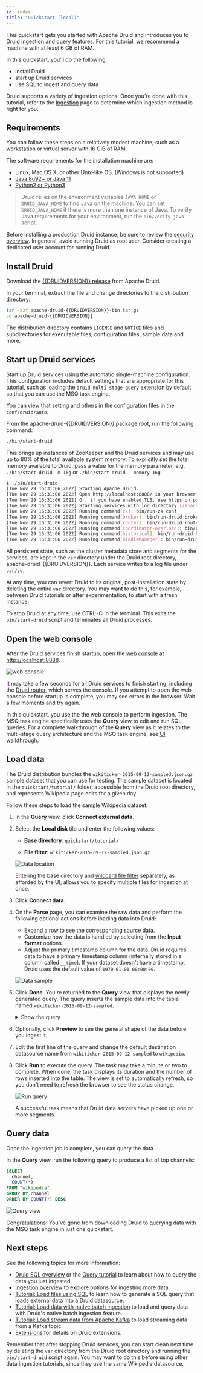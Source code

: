 ```yaml
---
id: index
title: "Quickstart (local)"
---
```


<!--
  ~ Licensed to the Apache Software Foundation (ASF) under one
  ~ or more contributor license agreements.  See the NOTICE file
  ~ distributed with this work for additional information
  ~ regarding copyright ownership.  The ASF licenses this file
  ~ to you under the Apache License, Version 2.0 (the
  ~ "License"); you may not use this file except in compliance
  ~ with the License.  You may obtain a copy of the License at
  ~
  ~   http://www.apache.org/licenses/LICENSE-2.0
  ~
  ~ Unless required by applicable law or agreed to in writing,
  ~ software distributed under the License is distributed on an
  ~ "AS IS" BASIS, WITHOUT WARRANTIES OR CONDITIONS OF ANY
  ~ KIND, either express or implied.  See the License for the
  ~ specific language governing permissions and limitations
  ~ under the License.
  -->

This quickstart gets you started with Apache Druid and introduces you to Druid ingestion and query features. For this tutorial, we recommend a machine with at least 6 GB of RAM.

In this quickstart, you'll do the following:
- install Druid
- start up Druid services
- use SQL to ingest and query data

Druid supports a variety of ingestion options. Once you're done with this tutorial, refer to the
[Ingestion](./../ingestion/index.md) page to determine which ingestion method is right for you.

## Requirements

You can follow these steps on a relatively modest machine, such as a workstation or virtual server with 16 GiB of RAM.

The software requirements for the installation machine are:

* Linux, Mac OS X, or other Unix-like OS. (Windows is not supported)
* [Java 8u92+ or Java 11](./../operations/java.md)
* [Python2 or Python3](./../operations/python.md)

> Druid relies on the environment variables `JAVA_HOME` or `DRUID_JAVA_HOME` to find Java on the machine. You can set
`DRUID_JAVA_HOME` if there is more than one instance of Java. To verify Java requirements for your environment, run the 
`bin/verify-java` script.

Before installing a production Druid instance, be sure to review the [security
overview](../operations/security-overview.md). In general, avoid running Druid as root user. Consider creating a
dedicated user account for running Druid.  

## Install Druid

Download the [{{DRUIDVERSION}} release](https://www.apache.org/dyn/closer.cgi?path=/druid/{{DRUIDVERSION}}/apache-druid-{{DRUIDVERSION}}-bin.tar.gz) from Apache Druid. 

In your terminal, extract the file and change directories to the distribution directory:

```bash
tar -xzf apache-druid-{{DRUIDVERSION}}-bin.tar.gz
cd apache-druid-{{DRUIDVERSION}}
```

The distribution directory contains `LICENSE` and `NOTICE` files and subdirectories for executable files, configuration files, sample data and more.

## Start up Druid services

Start up Druid services using the automatic single-machine configuration.
This configuration includes default settings that are appropriate for this tutorial, such as loading the `druid-multi-stage-query` extension by default so that you can use the MSQ task engine.

You can view that setting and others in the configuration files in the `conf/druid/auto`. 

From the apache-druid-{{DRUIDVERSION}} package root, run the following command:

```bash
./bin/start-druid
```

This brings up instances of ZooKeeper and the Druid services and may use up to 80% of the total available system memory. To explicitly set the total memory available to Druid, pass a value for the memory parameter, e.g. `./bin/start-druid -m 16g` or `./bin/start-druid --memory 16g`.

```bash
$ ./bin/start-druid
[Tue Nov 29 16:31:06 2022] Starting Apache Druid.
[Tue Nov 29 16:31:06 2022] Open http://localhost:8888/ in your browser to access the web console.
[Tue Nov 29 16:31:06 2022] Or, if you have enabled TLS, use https on port 9088.
[Tue Nov 29 16:31:06 2022] Starting services with log directory [/apache-druid-{{DRUIDVERSION}}/log].
[Tue Nov 29 16:31:06 2022] Running command[zk]: bin/run-zk conf
[Tue Nov 29 16:31:06 2022] Running command[broker]: bin/run-druid broker /apache-druid-{{DRUIDVERSION}}/conf/druid/single-server/quickstart '-Xms1187m -Xmx1187m -XX:MaxDirectMemorySize=791m'
[Tue Nov 29 16:31:06 2022] Running command[router]: bin/run-druid router /apache-druid-{{DRUIDVERSION}}/conf/druid/single-server/quickstart '-Xms128m -Xmx128m'
[Tue Nov 29 16:31:06 2022] Running command[coordinator-overlord]: bin/run-druid coordinator-overlord /apache-druid-{{DRUIDVERSION}}/conf/druid/single-server/quickstart '-Xms1290m -Xmx1290m'
[Tue Nov 29 16:31:06 2022] Running command[historical]: bin/run-druid historical /apache-druid-{{DRUIDVERSION}}/conf/druid/single-server/quickstart '-Xms1376m -Xmx1376m -XX:MaxDirectMemorySize=2064m'
[Tue Nov 29 16:31:06 2022] Running command[middleManager]: bin/run-druid middleManager /apache-druid-{{DRUIDVERSION}}/conf/druid/single-server/quickstart '-Xms64m -Xmx64m' '-Ddruid.worker.capacity=2 -Ddruid.indexer.runner.javaOptsArray=["-server","-Duser.timezone=UTC","-Dfile.encoding=UTF-8","-XX:+ExitOnOutOfMemoryError","-Djava.util.logging.manager=org.apache.logging.log4j.jul.LogManager","-Xms256m","-Xmx256m","-XX:MaxDirectMemorySize=256m"]'
```

All persistent state, such as the cluster metadata store and segments for the services, are kept in the `var` directory under 
the Druid root directory, apache-druid-{{DRUIDVERSION}}. Each service writes to a log file under `var/sv`.

At any time, you can revert Druid to its original, post-installation state by deleting the entire `var` directory. You may want to do this, for example, between Druid tutorials or after experimentation, to start with a fresh instance. 

To stop Druid at any time, use CTRL+C in the terminal. This exits the `bin/start-druid` script and terminates all Druid processes.

## Open the web console 

After the Druid services finish startup, open the [web console](./../operations/web-console.md) at [http://localhost:8888](http://localhost:8888). 

![web console](./../assets/tutorial-quickstart-01.png "web console")

It may take a few seconds for all Druid services to finish starting, including the [Druid router](./../design/router.md), which serves the console. If you attempt to open the web console before startup is complete, you may see errors in the browser. Wait a few moments and try again.

In this quickstart, you use the the web console to perform ingestion. The MSQ task engine specifically uses the **Query** view to edit and run SQL queries.
For a complete walkthrough of the **Query** view as it relates to the multi-stage query architecture and the MSQ task engine, see [UI walkthrough](./../operations/web-console.md).

## Load data

The Druid distribution bundles the `wikiticker-2015-09-12-sampled.json.gz` sample dataset that you can use for testing. The sample dataset is located in the `quickstart/tutorial/` folder, accessible from the Druid root directory, and represents Wikipedia page edits for a given day. 

Follow these steps to load the sample Wikipedia dataset:

1. In the **Query** view, click **Connect external data**.
2. Select the **Local disk** tile and enter the following values:

   - **Base directory**: `quickstart/tutorial/`

   - **File filter**: `wikiticker-2015-09-12-sampled.json.gz` 

   ![Data location](./../assets/tutorial-quickstart-02.png "Data location")

   Entering the base directory and [wildcard file filter](https://commons.apache.org/proper/commons-io/apidocs/org/apache/commons/io/filefilter/WildcardFileFilter.html) separately, as afforded by the UI, allows you to specify multiple files for ingestion at once.

3. Click **Connect data**. 
4. On the **Parse** page, you can examine the raw data and perform the following optional actions before loading data into Druid: 
   - Expand a row to see the corresponding source data.
   - Customize how the data is handled by selecting from the **Input format** options.
   - Adjust the primary timestamp column for the data.
   Druid requires data to have a primary timestamp column (internally stored in a column called `__time`).
   If your dataset doesn't have a timestamp, Druid uses the default value of `1970-01-01 00:00:00`.

   ![Data sample](./../assets/tutorial-quickstart-03.png "Data sample")

5. Click **Done**. You're returned to the **Query** view that displays the newly generated query.
   The query inserts the sample data into the table named `wikiticker-2015-09-12-sampled`.

   <details><summary>Show the query</summary>

   ```sql
   REPLACE INTO "wikiticker-2015-09-12-sampled" OVERWRITE ALL
   WITH input_data AS (SELECT *
   FROM TABLE(
     EXTERN(
       '{"type":"local","baseDir":"quickstart/tutorial/","filter":"wikiticker-2015-09-12-sampled.json.gz"}',
       '{"type":"json"}',
       '[{"name":"time","type":"string"},{"name":"channel","type":"string"},{"name":"cityName","type":"string"},{"name":"comment","type":"string"},{"name":"countryIsoCode","type":"string"},{"name":"countryName","type":"string"},{"name":"isAnonymous","type":"string"},{"name":"isMinor","type":"string"},{"name":"isNew","type":"string"},{"name":"isRobot","type":"string"},{"name":"isUnpatrolled","type":"string"},{"name":"metroCode","type":"long"},{"name":"namespace","type":"string"},{"name":"page","type":"string"},{"name":"regionIsoCode","type":"string"},{"name":"regionName","type":"string"},{"name":"user","type":"string"},{"name":"delta","type":"long"},{"name":"added","type":"long"},{"name":"deleted","type":"long"}]'
        )
      ))
   SELECT
     TIME_PARSE("time") AS __time,
     channel,
     cityName,
     comment,
     countryIsoCode,
     countryName,
     isAnonymous,
     isMinor,
     isNew,
     isRobot,
     isUnpatrolled,
     metroCode,
     namespace,
     page,
     regionIsoCode,
     regionName,
     user,
     delta,
     added,
     deleted
   FROM input_data
   PARTITIONED BY DAY
   ```
   </details>

6. Optionally, click **Preview** to see the general shape of the data before you ingest it.
7. Edit the first line of the query and change the default destination datasource name from `wikiticker-2015-09-12-sampled` to `wikipedia`.
8. Click **Run** to execute the query. The task may take a minute or two to complete. When done, the task displays its duration and the number of rows inserted into the table. The view is set to automatically refresh, so you don't need to refresh the browser to see the status change.

    ![Run query](./../assets/tutorial-quickstart-04.png "Run query")

   A successful task means that Druid data servers have picked up one or more segments.

## Query data

Once the ingestion job is complete, you can query the data. 

In the **Query** view, run the following query to produce a list of top channels:

```sql
SELECT
  channel,
  COUNT(*)
FROM "wikipedia"
GROUP BY channel
ORDER BY COUNT(*) DESC
```

![Query view](./../assets/tutorial-quickstart-05.png "Query view")

Congratulations! You've gone from downloading Druid to querying data with the MSQ task engine in just one quickstart.

## Next steps

See the following topics for more information:

* [Druid SQL overview](./../querying/sql.md) or the [Query tutorial](./tutorial-query.md) to learn about how to query the data you just ingested.
* [Ingestion overview](./../ingestion/index.md) to explore options for ingesting more data.
* [Tutorial: Load files using SQL](./tutorial-msq-extern.md) to learn how to generate a SQL query that loads external data into a Druid datasource.
* [Tutorial: Load data with native batch ingestion](tutorial-batch-native.md) to load and query data with Druid's native batch ingestion feature.
* [Tutorial: Load stream data from Apache Kafka](./tutorial-kafka.md) to load streaming data from a Kafka topic.
* [Extensions](./../development/extensions.md) for details on Druid extensions.

Remember that after stopping Druid services, you can start clean next time by deleting the `var` directory from the Druid root directory and running the `bin/start-druid` script again. You may want to do this before using other data ingestion tutorials, since they use the same Wikipedia datasource.

